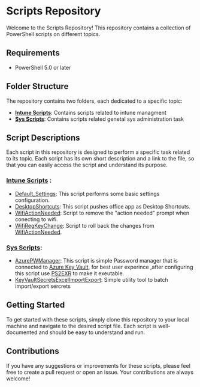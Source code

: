 # Scripts Repository

Welcome to the Scripts Repository! This repository contains a collection of PowerShell scripts on different topics.

## Requirements

- PowerShell 5.0 or later
## Folder Structure

The repository contains two folders, each dedicated to a specific topic:

- **[Intune Scripts](https://github.com/Iddorot/Scripts/tree/main/IntuneScripts)**: Contains scripts related to intune managment
- **[Sys Scripts](https://github.com/Iddorot/Scripts/tree/main/SysScripts)**: Contains scripts related genetal sys administration task

## Script Descriptions

Each script in this repository is designed to perform a specific task related to its topic. Each script has its own short description and a link to the file, so that you can easily access the script and understand its purpose.

### [Intune Scripts](https://github.com/Iddorot/Scripts/tree/main/IntuneScripts) :

- [Default_Settings](https://github.com/Iddorot/Scripts/blob/main/IntuneScripts/Default_Settings.ps1): This script performs some basic settings configuration.
- [DesktopShortcuts](https://github.com/Iddorot/Scripts/blob/main/IntuneScripts/DesktopShortcuts.ps1): This script pushes office app as Desktop Shortcuts.
-  [WifiActionNeeded](https://github.com/Iddorot/Scripts/blob/main/IntuneScripts/WifiActionNeeded.ps1): Script to remove the "action needed" prompt when conecting to wifi.
-  [WifiRegKeyChange](https://github.com/Iddorot/Scripts/blob/main/IntuneScripts/WifiRegKeyChange.ps1): Script to roll back the changes from [WifiActionNeeded](https://github.com/Iddorot/Scripts/blob/main/IntuneScripts/WifiActionNeeded.ps1).

### [Sys Scripts](https://github.com/Iddorot/Scripts/tree/main/SysScripts):

- [AzurePWManager](https://github.com/Iddorot/Scripts/blob/main/SysScripts/AzurePWManager.ps1): This script is simple Password manager that is connected to [Azure Key Vault](https://learn.microsoft.com/en-us/azure/key-vault/general/overview), for best user experince ,after configuring this script use [PS2EXR](https://github.com/MScholtes/PS2EXE) to make it exeutable.
- [KeyVaultSecretsExcelImportExport](https://github.com/Iddorot/Scripts/blob/main/SysScripts/KeyVaultSecretsExcelImportExport.ps1): Simple utility tool to batch import/export sercrets


## Getting Started

To get started with these scripts, simply clone this repository to your local machine and navigate to the desired script file. Each script is well-documented and should be easy to understand and run.

## Contributions

If you have any suggestions or improvements for these scripts, please feel free to create a pull request or open an issue. Your contributions are always welcome!


